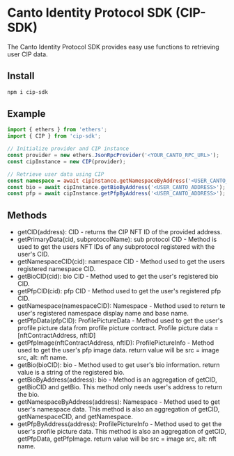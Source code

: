 # Canto Identity Protocol SDK (CIP-SDK)

The Canto Identity Protocol SDK provides easy use functions to retrieving user CIP data.

## Install

```bash
npm i cip-sdk
```

## Example

```typescript
import { ethers } from 'ethers';
import { CIP } from 'cip-sdk';

// Initialize provider and CIP instance
const provider = new ethers.JsonRpcProvider('<YOUR_CANTO_RPC_URL>');
const cipInstance = new CIP(provider);

// Retrieve user data using CIP
const namespace = await cipInstance.getNamespaceByAddress('<USER_CANTO_ADDRESS>');
const bio = await cipInstance.getBioByAddress('<USER_CANTO_ADDRESS>');
const pfp = await cipInstance.getPfpByAddress('<USER_CANTO_ADDRESS>');


```

## Methods

- getCID(address): CID - returns the CIP NFT ID of the provided address.
- getPrimaryData(cid, subprotocolName): sub protocol CID - Method is used to get the users NFT IDs of any subprotocol registered with the user's CID.
- getNamespaceCID(cid): namespace CID - Method used to get the users registered namespace CID.
- getBioCID(cid): bio CID - Method used to get the user's registered bio CID.
- getPfpCID(cid): pfp CID - Method used to get the user's registered pfp CID.
- getNamespace(namespaceCID): Namespace - Method used to return te user's registered namespace display name and base name.
- getPfpData(pfpCID): ProfilePictureData - Method used to get the user's profile picture data from profile picture contract. Profile picture data = [nftContractAddress, nftID]
- getPfpImage(nftContractAddress, nftID): ProfilePictureInfo - Method used to get the user's pfp image data. return value will be src = image src, alt: nft name.
- getBio(bioCID): bio - Method used to get user's bio information. return value is a string of the registered bio.
- getBioByAddress(address): bio - Method is an aggregation of getCID, getBioCID and getBio. This method only needs user's address to return the bio.
- getNamespaceByAddress(address): Namespace - Method used to get user's namespace data. This method is also an aggregation of getCID, getNamespaceCID, and getNamespace. 
- getPfpByAddress(address): ProfilePictureInfo - Method used to get the user's profile picture data. This method is also an aggregation of getCID, getPfpData, getPfpImage. return value will be src = image src, alt: nft name.

